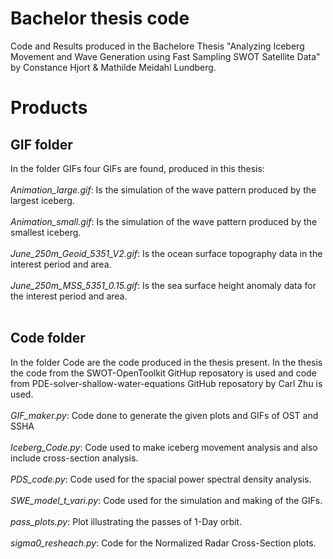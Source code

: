 # Bachelor thesis code
Code and Results produced in the Bachelore Thesis "Analyzing Iceberg Movement and Wave Generation using Fast Sampling SWOT Satellite Data" by Constance Hjort & Mathilde Meidahl Lundberg. 

# Products
## GIF folder
In the folder GIFs four GIFs are found, produced in this thesis: <br><br>
*Animation_large.gif*: Is the simulation of the wave pattern produced by the largest iceberg. <br><br>
*Animation_small.gif*: Is the simulation of the wave pattern produced by the smallest iceberg.<br><br>
*June_250m_Geoid_5351_V2.gif*: Is the ocean surface topography data in the interest period and area. <br><br>
*June_250m_MSS_5351_0.15.gif*: Is the sea surface height anomaly data for the interest period and area.<br><br>

## Code folder
In the folder Code are the code produced in the thesis present. In the thesis the code from the SWOT-OpenToolkit GitHup reposatory is used and code from PDE-solver-shallow-water-equations GitHub reposatory by Carl Zhu is used.  <br> <br>
*GIF_maker.py*: Code done to generate the given plots and GIFs of OST and SSHA  <br><br>
*Iceberg_Code.py*: Code used to make iceberg movement analysis and also include cross-section analysis.  <br> <br>
*PDS_code.py*: Code used for the spacial power spectral density analysis.  <br><br>
*SWE_model_t_vari.py*: Code used for the simulation and making of the GIFs.  <br><br>
*pass_plots.py*: Plot illustrating the passes of 1-Day orbit.  <br><br>
*sigma0_resheach.py*: Code for the Normalized Radar Cross-Section plots.  <br><br>



